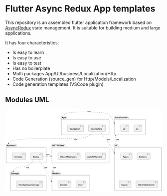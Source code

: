 # Flutter Async Redux App templates

This repository is an assembled flutter application framework based on [AsyncRedux](https://pub.dev/packages/async_redux) state management. It is suitable for building medium and large applications.

It has four characteristics:

- Is easy to learn
- Is easy to use
- Is easy to test
- Has no boilerplate
- Multi packages App/UI/business/Localization/Http
- Code Generation (source_gen) for Http/Models/Localization
- Code generation templates (VSCode plugin)

## Modules UML

![Image](out/modules/modules.png)
